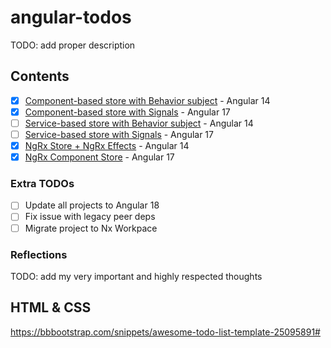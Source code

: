 # angular-todos

TODO: add proper description

## Contents

- [x] [Component-based store with Behavior subject](/todos-component-based/) - Angular 14
- [x] [Component-based store with Signals](/todos-component-based-signals/) - Angular 17
- [ ] [Service-based store with Behavior subject](/todos-service-based/) - Angular 14
- [ ] [Service-based store with Signals](/todos-service-based-signals/) - Angular 17
- [x] [NgRx Store + NgRx Effects](/todos-ngrx-store/) - Angular 14
- [x] [NgRx Component Store](/todos-ngrx-component-store/) - Angular 17

### Extra TODOs
- [ ] Update all projects to Angular 18
- [ ] Fix issue with legacy peer deps
- [ ] Migrate project to Nx Workpace

### Reflections

TODO: add my very important and highly respected thoughts

## HTML & CSS

https://bbbootstrap.com/snippets/awesome-todo-list-template-25095891#
